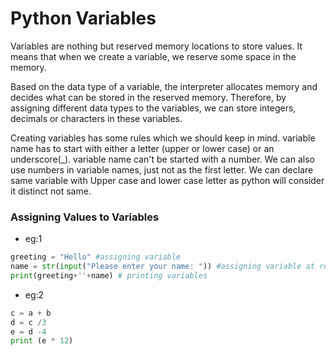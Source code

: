# Python Variables

Variables are nothing but reserved memory locations to store values. It means that when we create a variable, we reserve some space in the memory.

Based on the data type of a variable, the interpreter allocates memory and decides what can be stored in the reserved memory. Therefore, by assigning different data types to the variables, we can store integers, decimals or characters in these variables.

Creating variables has some rules which we should keep in mind.
variable name  has to start with either a letter (upper or lower case) or an underscore(_).
variable name can't be started with a number.
We can also use numbers in variable names, just not as the first letter.
We can declare same variable with Upper case and lower case letter as python will consider it distinct not same.

### Assigning Values to Variables
* eg:1
```python
greeting = "Hello" #assigning variable
name = str(input("Please enter your name: ")) #assigning variable at runtime
print(greeting+''+name) # printing variables
```
* eg:2
```python
c = a + b
d = c /3
e = d -4
print (e * 12)
```